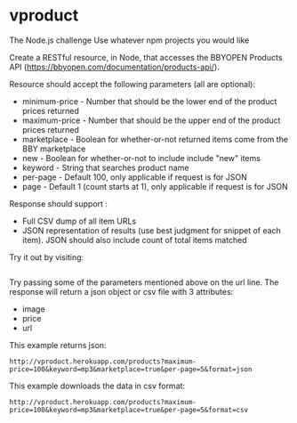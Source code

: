 vproduct
=======
The Node.js challenge
Use whatever npm projects you would like

Create a RESTful resource, in Node, that accesses the BBYOPEN Products API (https://bbyopen.com/documentation/products-api/).

Resource should accept the following parameters (all are optional):

 * minimum-price - Number that should be the lower end of the product prices returned
 * maximum-price - Number that should be the upper end of the product prices returned
 * marketplace - Boolean for whether-or-not returned items come from the BBY marketplace
 * new - Boolean for whether-or-not to include include "new" items
 * keyword - String that searches product name
 * per-page - Default 100, only applicable if request is for JSON
 * page - Default 1 (count starts at 1), only applicable if request is for JSON

Response should support :
 * Full CSV dump of all item URLs
 * JSON representation of results (use best judgment for snippet of each item). JSON should also include count of total items matched

Try it out by visiting:

```http://vproduct.herokuapp.com/products
```

Try passing some of the parameters mentioned above on the url line.  The response will return a json object or csv file with 3 attributes:
 
* image
* price
* url
 
This example returns json:

```
http://vproduct.herokuapp.com/products?maximum-price=100&keyword=mp3&marketplace=true&per-page=5&format=json
```

This example downloads the data in csv format:

```
http://vproduct.herokuapp.com/products?maximum-price=100&keyword=mp3&marketplace=true&per-page=5&format=csv
```